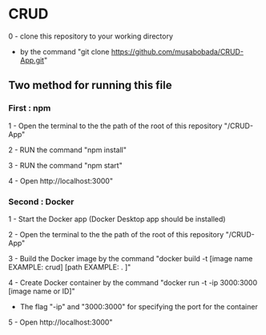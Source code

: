 # CRUD

0 - clone this repository to your working directory 
  - by the command "git clone https://github.com/musabobada/CRUD-App.git"

## Two method for running this file
### First : npm

1 -  Open the terminal to the the path of the root of this repository "/CRUD-App"
  
2 - RUN the command "npm install"
  
3 - RUN the command "npm start"

4 - Open http://localhost:3000"

### Second : Docker

1 - Start the Docker app (Docker Desktop app should be installed) 
  
2 - Open the terminal to the the path of the root of this repository "/CRUD-App"
  
3 - Build the Docker image by the command "docker build -t [image name EXAMPLE: crud] [path EXAMPLE: . ]"

4 - Create Docker container by the command "docker run -t -ip 3000:3000 [image name or ID]"

- The flag "-ip" and "3000:3000" for specifying the port for the container

5 - Open http://localhost:3000"

